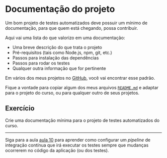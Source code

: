 # Documentação do projeto

Um bom projeto de testes automatizados deve possuir um mínimo de documentação, para que quem está chegando, possa contribuir.

Aqui vai uma lista do que valorizo em uma documentação:

- Uma breve descrição do que trata o projeto
- Pré-requisitos (tais como Node.js, npm, git, etc.)
- Passos para instalação das dependências
- Passos para rodar os testes
- Qualquer outra informação que for pertinente

Em vários dos meus projetos no [GitHub](https://github.com/wlsf82), você vai encontrar esse padrão.

Fique a vontade para copiar algum dos meus arquivos [`README.md`](https://github.com/wlsf82/cy-data-test/blob/main/README.md#cy-data-test) e adaptar para o projeto do curso, ou para qualquer outro de seus projetos.

## Exercício

Crie uma documentação mínima para o projeto de testes automatizados do curso.

___

Siga para a aula [aula 10](./10.md) para aprender como configurar um _pipeline_ de integração contínua que irá executar os testes sempre que mudanças ocorrerem no código da aplicação (ou dos testes).
